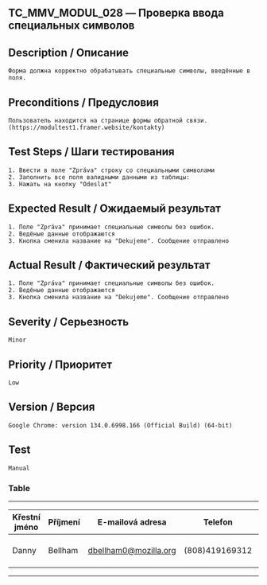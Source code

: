 ## TC_MMV_MODUL_028 — Проверка ввода специальных символов

## Description / Описание
    Форма должна корректно обрабатывать специальные символы, введённые в поля.

## Preconditions / Предусловия
    Пользователь находится на странице формы обратной связи.(https://modultest1.framer.website/kontakty)

## Test Steps / Шаги тестирования
    1. Ввести в поле "Zpráva" строку со специальными символами
    2. Заполнить все поля валидными данными из таблицы:
    3. Нажать на кнопку "Odeslat"

## Expected Result / Ожидаемый результат
    1. Поле "Zpráva" принимает специальные символы без ошибок.
    2. Ведёные данные отображаются
    3. Кнопка сменила название на "Dekujeme". Сообщение отправлено

## Actual Result / Фактический результат
    1. Поле "Zpráva" принимает специальные символы без ошибок.
    2. Ведёные данные отображаются
    3. Кнопка сменила название на "Dekujeme". Сообщение отправлено

## Severity / Серьезность
    Minor

## Priority / Приоритет
    Low

## Version / Версия
    Google Chrome: version 134.0.6998.166 (Official Build) (64-bit)

## Test
    Manual

### Table
---
| Křestní jméno | Příjmení | E-mailová adresa | Telefon | Zpráva      |
|---------------|----------|------------------|---------|-------------|
|Danny          | Bellham  | dbellham0@mozilla.org | (808)419169312 | !"№;%:?*()_+"{}">|[]'\@#$^& |
---